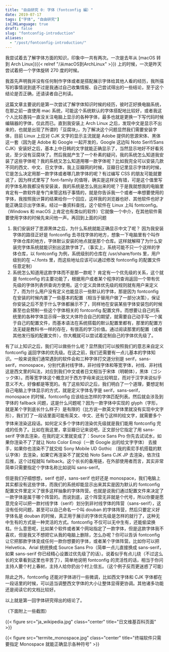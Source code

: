 ```yaml
---
title: "自由研究 0: 字体（fontconfig 編）"
date: 2019-07-17
tags: ["字体", "自由研究"]
isCJKLanguage: true
draft: false
slug: "fontconfig-introduction"
aliases:
  - "/post/fontconfig-introduction/"
---
```


我尝试着去了解字体方面的知识，印象中一共有两次。一次是去年从 [macOS 转到 Arch Linux]({{< relref "/从macOS到ArchLinux" >}}) 上的时候，一次是昨天尝试着把一个字体旋转 270 度的时候。

我首先声明我并没有任何制作字体或者是搭配展示字体给其他人看的经历，我所描写的事情说到底不过是我通过自己收集情报、自己尝试得出的一些结论，至于这个结论是否正确，还请读者自己判读。

<!--more-->

这篇文章主要说的是第一次尝试了解字体知识时候的经历，彼时正好换电脑系统，在那之前一直使用 mac 系统，可能这个系统默认的字体搭配地比较好，或者我这个人比较愚钝一直没关注电脑上显示的各种字体，最多也就是更换一下写代码时候编辑器的字体，仅此而已。直到我安装上 Arch Linux 之后，发现中文是显示不出来的，也就是出现了所谓的「豆腐块」，为了解决这个问题显然我们需要安装字体，目前 Linux 上应对 CJK 文字的显示主流就是 Adobe 提供的思源宋体、黑体这一套（因为是 Adobe 和 Google 一起开发的，Google 这边叫 Noto Serif/Sans CJK）安装好之后，基本上中日韩的文字就能正确显示了，当然显示地好不好看另说，至少没有豆腐块了。然后我就产生了一个朴素的疑问，我的系统怎么知道我安装了这些字体呢？我的系统又怎么知道用哪一款字体呢？比如我完全可以安装几款不同的西文、中文、日文字体，我上豆瓣网的时候，豆瓣日记里显示字体的时候，它是怎么决定用那一款字体或者哪几款字体的呢？有过编写 CSS 的朋友可能就要说了，因为样式里写了 font-family 的值呀，确实是这样没有错，可是这个值里写的字体名称我都没有安装诶，我的系统是怎么挑出来的呢？于是我就想我的电脑里肯定有一款软件是专门来管这档子事情的，就是你告诉我一个或者一串想要使用的字体，我按照我计算的结果给你一个回应，这样我的浏览器也好、其他软件也好才能正确显示出字体来。经过一番资料查找，这个软件在 Linux 上叫 fontconfig。（Windows 和 macOS 上肯定也有类似的软件）它就像一个中介，在其他软件需要使用字体的时候先来问他一声。再回到上面的问题

1. 我们安装好了思源黑体之后，为什么系统就能正确显示中文了呢？
   因为我安装字体的路径正好是 fontconfig 去寻找字体的地方，想象一下电脑里有个叫作字体仓库的地方，字体默认安装的地点就是那个仓库。这样就解释了为什么安装完字体系统就能识别出这款字体了。（事实上，系统可能不只一个这样的字体仓库，以 fontconfig 为例，系统级别的仓库在 /usr/share/fonts 里，用户级别的在 ~/.fonts 里，而这些地址应该可以通过修改 fontconfig 的配置文件任意定制）
2. 系统怎么知道用这款字体而不是那一款呢？
   肯定有一个优先级的关系，这个就是 fontconfig 的主要功能了，根据用户或者某个程序的查询返回一个带有优先级的字体列表供查询方使用。这个定义具体优先级的规则就有用户来定义了，而为什么用户没有定义也能显示一些默认的字体，那是因为 fontconfig 在安装的时候内置了一些基本的配置（相当于替用户做了一部分决策），保证你安装之后不至于什么字体都展示不了，同样地在安装某些字体安装包的时候甚至也会预制一些这个字体相关的 fontconfig 配置文件。而想要让自己的系统里的各种字体显示得一致又大体符合自己的期望，就需要自己动手写一个属于自己的配置文件，而基本语法在系统搭载的默认配置里都有，那里的配置方法无疑是教科书一样的存在，有很高的学习价值。通过阅读那里的配置（或者其他发行版的配置文件），你大概就可以尝试着定制自己的字体优先级了。

有了以上知识之后，我们可以做些什么呢？显然我们可以按照我们的意志来自定义 fontconfig 返回字体的优先级。在这之前，我们还需要有一点儿基本的字体知识。一般来说我们通常遇到的软件会和三种字体打交道分别是 serif，sans-serif，monospace，分别代表衬线字体，非衬线字体和等宽字体，衬线、非衬线这是西文里的叫法，对应到我们中文或者日文相当于宋体（明朝体），黑体（ゴシック体）。而等宽字体这个概念对于西方字母来说比较明显，而对于汉字来说似乎意义不大，好像都是等宽的。有了这些知识之后，我们明白了一个道理，要想定制自己电脑上字体显示的方式，就是定义字体名字是 serif，sans-serif，monospace 的时候，fontconfig 应该给出怎样的字体匹配列表。然后就会涉及到字体的 fallback 问题，这是什么问题呢？因为一款字体中实现的 glyph（字形，就是某个字到底长什么样子）是有限的（比方说一款英文字体里就没有实现中文字形），我们打了一段话里面可能有英文、中文、还有👌这样的绘文字，就需要多个字体来渲染这段话。如何定义多个字体的渲染优先级就是我们能用 fontconfig 完成的任务了。比如在我这里，拿豆瓣日记来说吧，正文部分它指定了用 sans-serif 字体去渲染，在我的定义里就变成了：Source Sans Pro 你先去试试水，如果你渲染不了了就让 Noto Color Emoji（一款 Google 出的绘文字字体） 去接手，如果你也渲染不了就交给 Sony Mobile UD Gothic （我的索尼手机搭载的默认字体）去渲染，如果它再渲染不了就交给 Noto Sans CJK JP 去渲染，依次往后推，这个过程就叫 fallback。这个长长的备用链，在外部使用者而言，其实非常简单只需要指定个字体名称比如说叫 sans-serif。

但是我们仔细想想，serif 也好，sans-serif 也好还是 monospace，我们电脑上其实都没有这些字体，而我们的系统却能显示出来其实是因为默认的 fontconfig 配置文件里定义了很多这样抽象的字体阵营。也就是说我们通过配置文件来决定了一款字体是属于哪个阵营的。而说到底，这个阵营无非就是个代号，所以你要是愿意完全可以把一款衬线字体（serif）划分到非衬线字体的阵营（sans-serif），这没有任何问题，甚至可以自己命名一个叫 douban 的字体阵营，然后只要定义好字体名是 douban 的时候，真正用于展示的字体优先级是怎样的就行了，这种无中生有的方式是一种灵活的方式。fontconfig 不仅可以无中生有，还能偷梁换柱。什么意思呢，比如某个软件或者某个网站指定了一款字体，但是这款字体我不喜欢，但是我又不想把它从我的电脑上删除，怎么办呢？你可以告诉 fontconfig 让它把那款字体变成任何一款你想要的字体，或者某个字体阵营。比如你可以把 Helvetica、Arial 统统换成 Source Sans Pro（简单一点儿直接换成 sans-serif，如果 sans-serif 你已经精心设置过优先级了的话）。说着似乎有点儿绕（不过这么长的文章看到这里也辛苦了），简单地说明 fontconfig 的灵活性的话，相当于你问主持人要个村上春树，主持人给你扔出个村上信五。（这个例子反而更迷惑了可能）

除此之外，fontconfig 还能对字体进行一些微调，比如西文字体和 CJK 字体都在一段话里的时候，可以适当调整西文字体的大小让整体显得更协调。其他诸多功能还是阅读它的文档比较好。

以上就是第一回字体研究得出的结论了。

（下面附上一些截图）

{{< figure src="ja_wikipedia.jpg" class="center" title="日文维基百科页面" >}}

{{< figure src="termite_monospace.jpg" class="center" title="终端软件只需要指定 Monospace 就能正确显示各种符号" >}}
